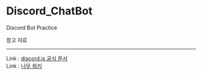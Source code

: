 # Discord_ChatBot
Discord Bot Practice   
   
   
참고 자료
* * *
Link : [discord.js 공식 문서](https://discordjs.guide/preparations/)   
Link : [나무 위키](https://namu.wiki/w/Discord/%EB%B4%87/%EC%A0%9C%EC%9E%91%EB%B2%95)